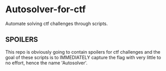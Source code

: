 # Autosolver-for-ctf
Automate solving ctf challenges through scripts.
## SPOILERS
This repo is obviously going to contain spoilers for ctf challenges and the goal of these scripts is to IMMEDIATELY capture the flag with very little to no  effort, hence the name 'Autosolver'. 
